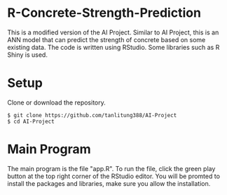 # R-Concrete-Strength-Prediction
This is a modified version of the AI Project. Similar to AI Project, this is an ANN model that can predict the strength of concrete based on some existing data. The code is written using RStudio. Some libraries such as R Shiny is used.

# Setup
Clone or download the repository.
```
$ git clone https://github.com/tanlitung388/AI-Project
$ cd AI-Project
```
# Main Program
The main program is the file "app.R". To run the file, click the green play button at the top right corner of the RStudio editor. You will be promted to install the packages and libraries, make sure you allow the installation.
